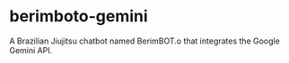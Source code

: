 # berimboto-gemini
A Brazilian Jiujitsu chatbot named BerimBOT.o that integrates the Google Gemini API.
